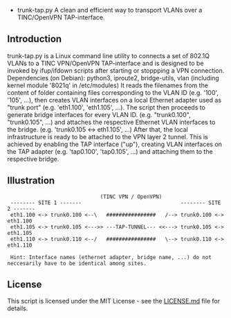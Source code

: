 * trunk-tap.py
A clean and efficient way to transport VLANs over a TINC/OpenVPN TAP-interface.


## Introduction
trunk-tap.py is a Linux command line utility to connects a set of 802.1Q VLANs to a TINC VPN/OpenVPN TAP-interface and is designed to be invoked by ifup/ifdown scripts after starting or stoppping a VPN connection.
Dependencies (on Debian): python3, iproute2, bridge-utils, vlan (including kernel module '8021q' in /etc/modules)
It reads the filenames from the content of folder containing files corresponding to the VLAN ID (e.g. '100', '105', ...), then creates VLAN interfaces on a local Ethernet adapter used as "trunk port" (e.g. 'eth1.100', 'eth1.105', ...).
The script then proceeds to generate bridge interfaces for every VLAN ID. (e.g. "trunk0.100", "trunk0.105", ...) and attaches the respective Ethernet VLAN interfaces to the bridge. (e.g. 'trunk0.105 <-> eth1.105', ...)
After that, the local infrastructure is ready to be attached to the VPN layer 2 tunnel.
This is achieved by enabling the TAP interface ("up"), creating VLAN interfaces on the TAP adapter (e.g. 'tap0.100', 'tap0.105', ...) and attaching them to the respective bridge.


## Illustration

```
                              (TINC VPN / OpenVPN)
 -------- SITE 1 -------                                -------- SITE 2 -------
 eth1.100 <-> trunk0.100 <--\   ################   /--> trunk0.100 <-> eth1.100
 eth1.105 <-> trunk0.105 <--->> ---TAP-TUNNEL--- <<---> trunk0.105 <-> eth1.105
 eth1.110 <-> trunk0.110 <--/   ################   \--> trunk0.110 <-> eth1.110

 Hint: Interface names (ethernet adapter, bridge name, ...) do not neccesarily have to be identical among sites.

```

## License
This script is licensed under the MIT License - see the [LICENSE.md](LICENSE.md) file for details.
